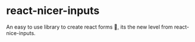 # react-nicer-inputs
An easy to use library to create react forms 📝, its the new level from react-nice-inputs.
